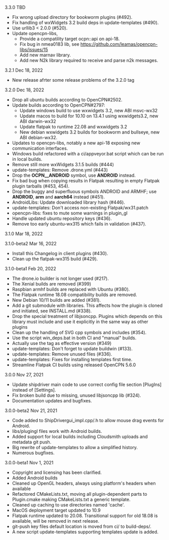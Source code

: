 3.3.0 TBD
* Fix wrong upload directory for bookworm plugins (#492).
* Fix handling of wxWidgets 3.2 build deps in update-templates (#490).
* Use urllib3 < 2.0.0 (#520).
* Update opencpn-libs,
    - Provide a compatility target ocpn::api on api-18.
    - Fix bug in nmea0183 lib, see
      https://github.com/leamas/opencpn-libs/issues/15
    - Add new marnav library.
    - Add new N2k library required to receive and parse n2k messages.

3.2.1  Dec 18, 2022
* New release afrter some release problems of the 3.2.0 tag

3.2.0  Dec 18, 2022
* Drop all ubuntu builds according to OpenCPN#2502.
* Update builds according to OpenCPN#2797:
  + Update windows build to use wxwidgets 3.2, new ABI msvc-wx32
  + Update macos to build for 10.10 on 13.4.1 using wxwidgets3.2,
    new ABI darwin-wx32
  + Update flatpak to runtime 22.08 and wxwidgets 3.2
  + New debian wxwidgets 3.2 builds for bookworm and bullseye, new
    ABI debian-wx32.
* Updates to opencpn-libs, notably a new api-18 exposing new
  communication interfaces.
* Windows build refactored with a ci/appveyor.bat script which can
  be run in local builds.
* Remove still more wxWidgets 3.1.5 builds (#444)
* update-templates: Remove .drone.yml (#443)
* Drop the __OCPN__ANDROID__ symbol, use __ANDROID__ instead.
* Fix bad bug when copying results in Flatpak resulting in empty
  Flatpak plugin tarballs (#453, 454).
* Drop the buggy and superfluous symbols ANDROID and ARMHF; use
  __ANDROID__, __arm__ and __aarch64__ instead  (#451).
* AndroidLibs: Update downloaded library hash (#446).
* update-templates: Don't access non-existing Flatpak/wx31.patch
* opencpn-libs: fixes to mute some warnings in plugin\_gl
* Handle updated ubuntu repository keys (#436).
* Remove too early ubuntu-wx315 which fails in validation (#437).

3.1.0 Mar 18, 2022

3.1.0-beta2 Mar 16, 2022
* Install this Changelog in client plugins (#430).
* Clean up the flatpak-wx315 build (#429).

3.1.0-beta1 Feb 20, 2022
* The drone.io builder is not longer used (#217).
* The Xenial builds are removed (#399)
* Raspbian armhf builds are replaced with Ubuntu (#380).
* The Flatpak runtime 18.08 compatibility builds are removed.
* New Debian 10/11 builds are added (#381).
* Add a git submodule with libraries. This affects how the plugin
  is cloned and initiated, see INSTALL.md (#338).
* Drop the special treatment of libjsoncpp. Plugins which depends
  on this library must include and use it explicitly in the same way
  as other plugins
* Clean up the handling of SVG cpp symbols and includes (#354).
* Use the script win\_deps.bat in both CI and "manual" builds.
* Actually use the tag as effective version (#349)
* update-templates: Don't forget to update buildwin (#133).
* update-templates: Remove unused files (#336).
* update-templates: Fixes for installing templates first time.
* Streamline Flatpak CI builds using released OpenCPN 5.6.0


3.0.0 Nov 27, 2021

* Update shipdriver main code to use correct config file section
  [PlugIns] instead of [Settings].
* Fix broken build due to missing, unused libjsoncpp lib (#324).
* Documentation updates and bugfixes.

3.0.0-beta2   Nov 21, 2021

* Code added to ShipDrivergui_impl.cpp/.h to allow mouse drag
  events for Android.
* libs/plugingl files work with Android builds.
* Added support for local builds including Cloudsmith uploads and
  metadata git push.
* Big rewrite of update-templates to allow a simplified history.
* Numerous bugfixes.

3.0.0-beta1   Nov 1, 2021

* Copyright and licensing has been clarified.
* Added Android builds
* Cleaned up OpenGL headers, always using platform's headers when
  available
* Refactored CMakeLists.txt, moving all plugin-dependent parts to
  Plugin.cmake making CMakeLists.txt a generic template.
* Cleaned up caching to use directories named 'cache'.
* MacOS deployment target updated to 10.9
* Flatpak runtime updated to 20.08. Transitional support for old
  18.08 is available, will be removed in next release.
* git-push key files default location is moved from ci/ to build-deps/.
* A new script update-templates supporting templates update is added.

